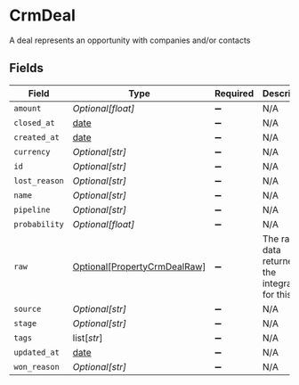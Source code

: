 # CrmDeal

A deal represents an opportunity with companies and/or contacts


## Fields

| Field                                                                     | Type                                                                      | Required                                                                  | Description                                                               |
| ------------------------------------------------------------------------- | ------------------------------------------------------------------------- | ------------------------------------------------------------------------- | ------------------------------------------------------------------------- |
| `amount`                                                                  | *Optional[float]*                                                         | :heavy_minus_sign:                                                        | N/A                                                                       |
| `closed_at`                                                               | [date](https://docs.python.org/3/library/datetime.html#date-objects)      | :heavy_minus_sign:                                                        | N/A                                                                       |
| `created_at`                                                              | [date](https://docs.python.org/3/library/datetime.html#date-objects)      | :heavy_minus_sign:                                                        | N/A                                                                       |
| `currency`                                                                | *Optional[str]*                                                           | :heavy_minus_sign:                                                        | N/A                                                                       |
| `id`                                                                      | *Optional[str]*                                                           | :heavy_minus_sign:                                                        | N/A                                                                       |
| `lost_reason`                                                             | *Optional[str]*                                                           | :heavy_minus_sign:                                                        | N/A                                                                       |
| `name`                                                                    | *Optional[str]*                                                           | :heavy_minus_sign:                                                        | N/A                                                                       |
| `pipeline`                                                                | *Optional[str]*                                                           | :heavy_minus_sign:                                                        | N/A                                                                       |
| `probability`                                                             | *Optional[float]*                                                         | :heavy_minus_sign:                                                        | N/A                                                                       |
| `raw`                                                                     | [Optional[PropertyCrmDealRaw]](../../models/shared/propertycrmdealraw.md) | :heavy_minus_sign:                                                        | The raw data returned by the integration for this deal                    |
| `source`                                                                  | *Optional[str]*                                                           | :heavy_minus_sign:                                                        | N/A                                                                       |
| `stage`                                                                   | *Optional[str]*                                                           | :heavy_minus_sign:                                                        | N/A                                                                       |
| `tags`                                                                    | list[*str*]                                                               | :heavy_minus_sign:                                                        | N/A                                                                       |
| `updated_at`                                                              | [date](https://docs.python.org/3/library/datetime.html#date-objects)      | :heavy_minus_sign:                                                        | N/A                                                                       |
| `won_reason`                                                              | *Optional[str]*                                                           | :heavy_minus_sign:                                                        | N/A                                                                       |